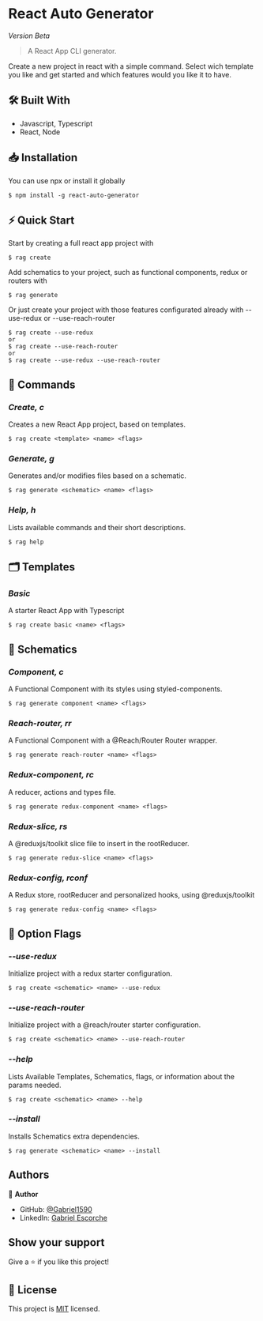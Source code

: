 # React Auto Generator
*Version Beta*

> A React App CLI generator.

Create a new project in react with a simple command. Select wich template you like and get started and which features would you like it to have.

## 🛠️ Built With

- Javascript, Typescript
- React, Node

## 📥 Installation

You can use npx or install it globally

```
$ npm install -g react-auto-generator
```

## ⚡ Quick Start

Start by creating a full react app project with
```
$ rag create
```

Add schematics to your project, such as functional components, redux or routers with
```
$ rag generate
```

Or just create your project with those features configurated already with --use-redux or --use-reach-router
```
$ rag create --use-redux
or 
$ rag create --use-reach-router
or
$ rag create --use-redux --use-reach-router
```

## 📣 Commands

### *Create, c*
Creates a new React App project, based on templates.

```
$ rag create <template> <name> <flags>
```

### *Generate, g*
Generates and/or modifies files based on a schematic.
```
$ rag generate <schematic> <name> <flags>
```

### *Help, h*
Lists available commands and their short descriptions.
```
$ rag help
```
## 🗂️ Templates

### *Basic*
A starter React App with Typescript
```
$ rag create basic <name> <flags>
```
## 📑 Schematics

### *Component, c*
A Functional Component with its styles using styled-components.
```
$ rag generate component <name> <flags>
```

### *Reach-router, rr*
A Functional Component with a @Reach/Router Router wrapper.
```
$ rag generate reach-router <name> <flags>
```
### *Redux-component, rc*
A reducer, actions and types file.
```
$ rag generate redux-component <name> <flags>
```
### *Redux-slice, rs*
A @reduxjs/toolkit slice file to insert in the rootReducer.
```
$ rag generate redux-slice <name> <flags>
```
### *Redux-config, rconf*
A Redux store, rootReducer and personalized hooks, using @reduxjs/toolkit
```
$ rag generate redux-config <name> <flags>
```

## 🎌 Option Flags

### *--use-redux*
Initialize project with a redux starter configuration.
```
$ rag create <schematic> <name> --use-redux
```

### *--use-reach-router*
Initialize project with a @reach/router starter configuration.
```
$ rag create <schematic> <name> --use-reach-router
```

### *--help*
Lists Available Templates, Schematics, flags, or information about the params needed.
```
$ rag create <schematic> <name> --help
```

### *--install*
Installs Schematics extra dependencies.
```
$ rag generate <schematic> <name> --install
```

## Authors

👤 **Author**

- GitHub: [@Gabriel1590](https://github.com/Gabriel1590)
- LinkedIn: [Gabriel Escorche](https://linkedin.com/in/gabriel-escorche)

## Show your support

Give a ⭐️ if you like this project!

## 📝 License

This project is [MIT](./MIT.md) licensed.